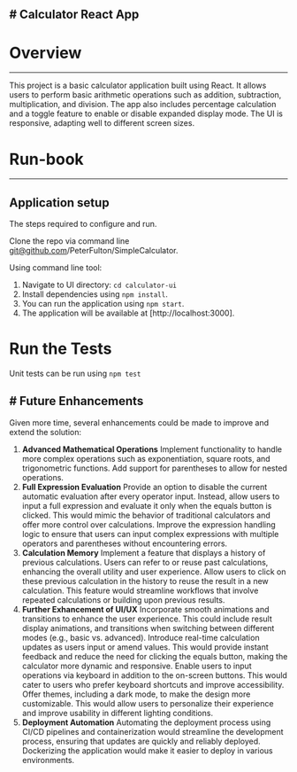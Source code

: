 # Calculator React App
-----------

# Overview
-----------

This project is a basic calculator application built using React. It allows users to perform basic arithmetic operations such as addition, subtraction, multiplication, and division. The app also includes percentage calculation and a toggle feature to enable or disable expanded display mode. The UI is responsive, adapting well to different screen sizes.

# Run-book
-----------

## Application setup
The steps required to configure and run.

Clone the repo via command line git@github.com/PeterFulton/SimpleCalculator.

Using command line tool:

1.	Navigate to UI directory: `cd calculator-ui`
2.	Install dependencies using `npm install`.
2.	You can run the application using `npm start`.
4.  The application will be available at [http://localhost:3000].

# Run the Tests
Unit tests can be run using `npm test`


# Future Enhancements
-----------
Given more time, several enhancements could be made to improve and extend the solution:

1.  **Advanced Mathematical Operations**
Implement functionality to handle more complex operations such as exponentiation, square roots, and trigonometric functions.
Add support for parentheses to allow for nested operations.
2.  **Full Expression Evaluation**
Provide an option to disable the current automatic evaluation after every operator input. Instead, allow users to input a full expression and evaluate it only when the equals button is clicked. This would mimic the behavior of traditional calculators and offer more control over calculations.
Improve the expression handling logic to ensure that users can input complex expressions with multiple operators and parentheses without encountering errors.
3.  **Calculation Memory**
Implement a feature that displays a history of previous calculations. Users can refer to or reuse past calculations, enhancing the overall utility and user experience.
Allow users to click on these previous calculation in the history to reuse the result in a new calculation. This feature would streamline workflows that involve repeated calculations or building upon previous results.
4.  **Further Exhancement of UI/UX**
Incorporate smooth animations and transitions to enhance the user experience. This could include result display animations, and transitions when switching between different modes (e.g., basic vs. advanced).
Introduce real-time calculation updates as users input or amend values. This would provide instant feedback and reduce the need for clicking the equals button, making the calculator more dynamic and responsive.
Enable users to input operations via keyboard in addition to the on-screen buttons. This would cater to users who prefer keyboard shortcuts and improve accessibility.
Offer themes, including a dark mode, to make the design more customizable. This would allow users to personalize their experience and improve usability in different lighting conditions.
5.  **Deployment Automation**
Automating the deployment process using CI/CD pipelines and containerization would streamline the development process, ensuring that updates are quickly and reliably deployed. Dockerizing the application would make it easier to deploy in various environments.
